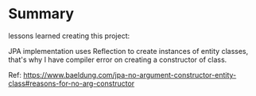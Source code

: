 # Summary

lessons learned creating this project:

JPA implementation uses Reflection to create instances of entity classes, that's why I have compiler error
on creating a constructor of class.

Ref: https://www.baeldung.com/jpa-no-argument-constructor-entity-class#reasons-for-no-arg-constructor